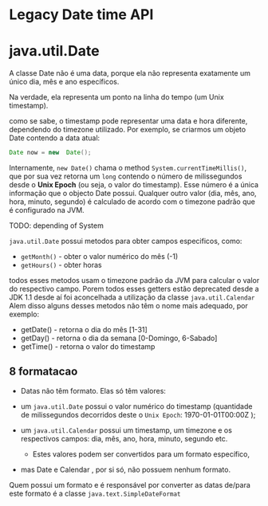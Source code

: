 # Legacy Date time API

# java.util.Date

A classe Date não é uma data, porque ela não representa exatamente um único dia, mês e ano específicos. 

Na verdade, ela representa um ponto na linha do tempo (um Unix timestamp). 

como se sabe, o timestamp pode representar uma data e hora diferente, dependendo do timezone utilizado. 
Por exemplo, se criarmos um objeto Date contendo a data atual:

```java
Date now = new	Date();
```

Internamente, `new Date()` chama o method `System.currentTimeMillis()`, que por sua vez retorna  um `long` contendo o número de milissegundos desde o **Unix Epoch** (ou seja, o valor do timestamp).
Esse número é a única informação que o objecto Date possui. Qualquer outro valor (dia, mês, ano, hora, minuto, segundo) é calculado de acordo com o timezone padrão que é configurado na JVM. 



TODO: depending of System


`java.util.Date` possui metodos para obter campos especificos, como:

* `getMonth()` - obter o valor numérico do mês (-1)
* `getHours()` - obter horas

todos esses metodos usam o timezone padrão da JVM para calcular o valor do respectivo campo.
Porem todos esses getters estão deprecated desde a JDK 1.1 desde aí foi aconcelhada a utilização da classe `java.util.Calendar`
Alem disso alguns desses metodos não têm o nome mais adequado, por exemplo:

* getDate() - retorna o dia do mês [1-31]
* getDay() - retorna o dia da semana [0-Domingo, 6-Sabado]
* getTime() - retorna o valor do timestamp


## 8 formatacao


- Datas não têm formato. Elas só têm valores: 

- um `java.util.Date` possui o valor numérico do timestamp (quantidade de milissegundos decorridos deste o `Unix Epoch`:  1970-01-01T00:00Z ); 

- um `java.util.Calendar` possui um timestamp, um timezone e os respectivos campos: dia, mês, ano, hora, minuto, segundo etc.

    - Estes valores podem ser convertidos para um formato específico, 
    
- mas  Date  e  Calendar , por si só, não possuem nenhum formato. 

Quem possui um formato e é responsável por converter as datas de/para este formato é a classe `java.text.SimpleDateFormat`

